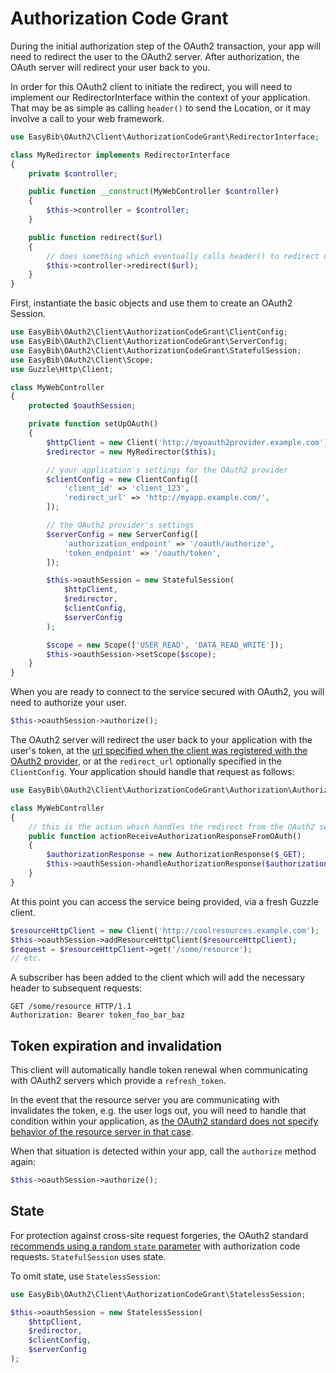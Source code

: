 # Authorization Code Grant

During the initial authorization step of the OAuth2 transaction, your app will
need to redirect the user to the OAuth2 server. After authorization, the OAuth
server will redirect your user back to you.

In order for this OAuth2 client to initiate the redirect, you will need to
implement our RedirectorInterface within the context of your application. That
may be as simple as calling `header()` to send the Location, or it may involve
a call to your web framework.

```php
use EasyBib\OAuth2\Client\AuthorizationCodeGrant\RedirectorInterface;

class MyRedirector implements RedirectorInterface
{
    private $controller;

    public function __construct(MyWebController $controller)
    {
        $this->controller = $controller;
    }

    public function redirect($url)
    {
        // does something which eventually calls header() to redirect user
        $this->controller->redirect($url);
    }
}
```

First, instantiate the basic objects and use them to create an OAuth2 Session.

```php
use EasyBib\OAuth2\Client\AuthorizationCodeGrant\ClientConfig;
use EasyBib\OAuth2\Client\AuthorizationCodeGrant\ServerConfig;
use EasyBib\OAuth2\Client\AuthorizationCodeGrant\StatefulSession;
use EasyBib\OAuth2\Client\Scope;
use Guzzle\Http\Client;

class MyWebController
{
    protected $oauthSession;

    private function setUpOAuth()
    {
        $httpClient = new Client('http://myoauth2provider.example.com');
        $redirector = new MyRedirector($this);

        // your application's settings for the OAuth2 provider
        $clientConfig = new ClientConfig([
            'client_id' => 'client_123',
            'redirect_url' => 'http://myapp.example.com/',
        ]);

        // the OAuth2 provider's settings
        $serverConfig = new ServerConfig([
            'authorization_endpoint' => '/oauth/authorize',
            'token_endpoint' => '/oauth/token',
        ]);

        $this->oauthSession = new StatefulSession(
            $httpClient,
            $redirector,
            $clientConfig,
            $serverConfig
        );

        $scope = new Scope(['USER_READ', 'DATA_READ_WRITE']);
        $this->oauthSession->setScope($scope);
    }
}
```

When you are ready to connect to the service secured with OAuth2, you will need
to authorize your user.

```php
$this->oauthSession->authorize();
```

The OAuth2 server will redirect the user back to your application
with the user's token, at the
[url specified when the client was registered with the OAuth2 provider](http://tools.ietf.org/html/rfc6749#section-2),
or at the `redirect_url` optionally specified in the `ClientConfig`. Your
application should handle that request as follows:

```php
use EasyBib\OAuth2\Client\AuthorizationCodeGrant\Authorization\AuthorizationResponse;

class MyWebController
{
    // this is the action which handles the redirect from the OAuth2 server
    public function actionReceiveAuthorizationResponseFromOAuth()
    {
        $authorizationResponse = new AuthorizationResponse($_GET);
        $this->oauthSession->handleAuthorizationResponse($authorizationResponse);
    }
}
```

At this point you can access the service being provided, via a fresh Guzzle
client.

```php
$resourceHttpClient = new Client('http://coolresources.example.com');
$this->oauthSession->addResourceHttpClient($resourceHttpClient);
$request = $resourceHttpClient->get('/some/resource');
// etc.
```

A subscriber has been added to the client which
will add the necessary header to subsequent requests:

```
GET /some/resource HTTP/1.1
Authorization: Bearer token_foo_bar_baz
```

## Token expiration and invalidation

This client will automatically handle token renewal when communicating with
OAuth2 servers which provide a `refresh_token`.

In the event that the resource server you are communicating with invalidates
the token, e.g. the user logs out, you will need to handle that condition
within your application, as
[the OAuth2 standard does not specify behavior of the resource server in that case](http://tools.ietf.org/html/rfc6749#section-1.5).

When that situation is detected within your app, call the `authorize` method
again:

```php
$this->oauthSession->authorize();
```

## State

For protection against cross-site request forgeries, the OAuth2 standard
[recommends using a random `state` parameter](http://tools.ietf.org/html/rfc6749#section-4.1.1)
with authorization code requests. `StatefulSession` uses state.

To omit state, use `StatelessSession`:

```php
use EasyBib\OAuth2\Client\AuthorizationCodeGrant\StatelessSession;

$this->oauthSession = new StatelessSession(
    $httpClient,
    $redirector,
    $clientConfig,
    $serverConfig
);
```
